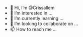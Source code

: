 - 👋 Hi, I’m @Crissallem
- 👀 I’m interested in ...
- 🌱 I’m currently learning ...
- 💞️ I’m looking to collaborate on ...
- 📫 How to reach me ...

<!---
Crissallem/Crissallem is a ✨ special ✨ repository because its `README.md` (this file) appears on your GitHub profile.
You can click the Preview link to take a look at your changes.
--->

